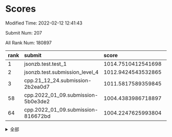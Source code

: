 # Scores

Modified Time: 2022-02-12 12:41:43

Submit Num: 207

All Rank Num: 180897

| rank |               submit               |       score        |       sigma        | pk_num |
| :--- | :--------------------------------- | :----------------- | :----------------- | :----- |
| 1    | jsonzb.test.test_1                 | 1014.7510412541698 | 0.8494963300408476 | 3495   |
| 2    | jsonzb.test.submission_level_4     | 1012.9424543532865 | 0.7845820462315427 | 3493   |
| 3    | cpp.21_12_24.submission-2b2ea0d7   | 1011.5817589359845 | 0.7783770481977341 | 3495   |
| 58   | cpp.2022_01_09.submission-5b0e3de2 | 1004.4383986718897 | 0.7164511480926666 | 3492   |
| 64   | cpp.2022_01_09.submission-816672bd | 1004.2247625993804 | 0.7166389100016732 | 3493   |


<details>
<summary>全部</summary>

| rank |                 submit                 |       score        |       sigma        | pk_num |
| :--- | :------------------------------------- | :----------------- | :----------------- | :----- |
| 1    | jsonzb.test.test_1                     | 1014.7510412541698 | 0.8494963300408476 | 3495   |
| 2    | jsonzb.test.submission_level_4         | 1012.9424543532865 | 0.7845820462315427 | 3493   |
| 3    | cpp.21_12_24.submission-2b2ea0d7       | 1011.5817589359845 | 0.7783770481977341 | 3495   |
| 4    | gobigger.level_3.submission_level_3_26 | 1011.563234434527  | 0.756195018156836  | 3496   |
| 5    | gobigger.level_3.submission_level_3_46 | 1011.1838734953371 | 0.7683208506046798 | 3490   |
| 6    | gobigger.level_3.submission_level_3_40 | 1011.1498548598438 | 0.7812582549982445 | 3495   |
| 7    | gobigger.level_3.submission_level_3_11 | 1011.1344597993849 | 0.7689063903568556 | 3499   |
| 8    | gobigger.level_3.submission_level_3_13 | 1011.1305708524308 | 0.770372650583351  | 3493   |
| 9    | gobigger.level_3.submission_level_3_7  | 1011.0049762869712 | 0.7813149784433772 | 3498   |
| 10   | gobigger.level_3.submission_level_3_28 | 1011.0043231957691 | 0.7587840292208972 | 3497   |
| 11   | gobigger.level_3.submission_level_3_35 | 1010.977799056924  | 0.7906795073617494 | 3497   |
| 12   | gobigger.level_3.submission_level_3_21 | 1010.9341210486713 | 0.7676981948637246 | 3491   |
| 13   | gobigger.level_3.submission_level_3_16 | 1010.9184975529053 | 0.7829274332953341 | 3493   |
| 14   | gobigger.level_3.submission_level_3_45 | 1010.8625764157994 | 0.7413275516047865 | 3494   |
| 15   | gobigger.level_3.submission_level_3_20 | 1010.8438617982006 | 0.7877350709622682 | 3490   |
| 16   | gobigger.level_3.submission_level_3_41 | 1010.7521308026318 | 0.7536296547859457 | 3500   |
| 17   | gobigger.level_3.submission_level_3_18 | 1010.6693690030646 | 0.7457524294670149 | 3498   |
| 18   | gobigger.level_3.submission_level_3_1  | 1010.5753069601536 | 0.7719106822899144 | 3498   |
| 19   | gobigger.level_3.submission_level_3_27 | 1010.3297458184932 | 0.7695365312089646 | 3498   |
| 20   | gobigger.level_3.submission_level_3_10 | 1010.3055497562048 | 0.7532401500992985 | 3500   |
| 21   | gobigger.level_3.submission_level_3_2  | 1010.2988801859732 | 0.7501970148922305 | 3499   |
| 22   | gobigger.level_3.submission_level_3_31 | 1010.2823184173262 | 0.7538839140039852 | 3498   |
| 23   | gobigger.level_3.submission_level_3_5  | 1010.2778626890354 | 0.7764140923705695 | 3492   |
| 24   | gobigger.level_3.submission_level_3_38 | 1010.2413538053041 | 0.7729622251751622 | 3495   |
| 25   | gobigger.level_3.submission_level_3_29 | 1010.1863215382366 | 0.7409839574843001 | 3493   |
| 26   | gobigger.level_3.submission_level_3_49 | 1010.0863103738355 | 0.7600846279891844 | 3494   |
| 27   | gobigger.level_3.submission_level_3_32 | 1010.0221369472946 | 0.7734965885371973 | 3499   |
| 28   | gobigger.level_3.submission_level_3_44 | 1009.7973170987653 | 0.7530346036206959 | 3491   |
| 29   | gobigger.level_3.submission_level_3_17 | 1009.6354660682524 | 0.7584497763853687 | 3496   |
| 30   | gobigger.level_3.submission_level_3_24 | 1009.5873509673713 | 0.7487630822310486 | 3495   |
| 31   | gobigger.level_3.submission_level_3_42 | 1009.54390110274   | 0.7721005435303783 | 3499   |
| 32   | gobigger.level_3.submission_level_3_37 | 1009.5245847840511 | 0.7607271009523519 | 3491   |
| 33   | gobigger.level_3.submission_level_3_9  | 1009.4868501804352 | 0.7495909538681405 | 3498   |
| 34   | gobigger.level_3.submission_level_3_43 | 1009.4353676497825 | 0.7390056107323104 | 3494   |
| 35   | gobigger.level_3.submission_level_3_48 | 1009.4316901966471 | 0.7329580875210064 | 3499   |
| 36   | gobigger.level_3.submission_level_3_23 | 1009.4136446056887 | 0.7504438087642984 | 3492   |
| 37   | gobigger.level_3.submission_level_3_6  | 1009.4105925757395 | 0.7271157611618738 | 3495   |
| 38   | gobigger.level_3.submission_level_3_34 | 1009.399861360846  | 0.7544703567516433 | 3494   |
| 39   | gobigger.level_3.submission_level_3_14 | 1009.2383148112959 | 0.7280567509519356 | 3499   |
| 40   | gobigger.level_3.submission_level_3_19 | 1009.2122208561007 | 0.7365650204913229 | 3501   |
| 41   | gobigger.level_3.submission_level_3_15 | 1009.1951452829542 | 0.7248079604935138 | 3497   |
| 42   | gobigger.level_3.submission_level_3_3  | 1009.1462810460305 | 0.7486833475778678 | 3500   |
| 43   | gobigger.level_3.submission_level_3_36 | 1009.1424776742148 | 0.7435612719439463 | 3496   |
| 44   | gobigger.level_3.submission_level_3_0  | 1009.1192126780297 | 0.7584357487316544 | 3503   |
| 45   | gobigger.level_3.submission_level_3_30 | 1009.1090332470093 | 0.765881426117476  | 3493   |
| 46   | gobigger.level_3.submission_level_3_22 | 1008.8267228808456 | 0.7563770867655706 | 3495   |
| 47   | gobigger.level_3.submission_level_3_39 | 1008.7609987579643 | 0.7422820800233462 | 3498   |
| 48   | gobigger.level_3.submission_level_3_8  | 1008.6577100379325 | 0.733328061384332  | 3496   |
| 49   | gobigger.level_3.submission_level_3_25 | 1008.5163195178336 | 0.74304677384925   | 3499   |
| 50   | gobigger.level_3.submission_level_3_12 | 1008.4129106891345 | 0.7595666575912233 | 3498   |
| 51   | gobigger.level_3.submission_level_3_4  | 1008.321253157837  | 0.7334941287768612 | 3495   |
| 52   | gobigger.level_3.submission_level_3_47 | 1008.1372976527321 | 0.7302636972074168 | 3492   |
| 53   | gobigger.level_3.submission_level_3_33 | 1007.9035700432169 | 0.7301200638040298 | 3493   |
| 54   | gobigger.level_1.submission_level_1_34 | 1005.1738039880066 | 0.7136740832283863 | 3495   |
| 55   | gobigger.level_1.submission_level_1_29 | 1004.9717092348739 | 0.7242601445571821 | 3490   |
| 56   | gobigger.level_1.submission_level_1_9  | 1004.6898514563303 | 0.7172381155067152 | 3494   |
| 57   | gobigger.level_1.submission_level_1_19 | 1004.4453584120056 | 0.7051526201125975 | 3493   |
| 58   | cpp.2022_01_09.submission-5b0e3de2     | 1004.4383986718897 | 0.7164511480926666 | 3492   |
| 59   | gobigger.level_1.submission_level_1_16 | 1004.3981247685348 | 0.7286629638935204 | 3489   |
| 60   | gobigger.level_1.submission_level_1_45 | 1004.3422314976767 | 0.714662677073975  | 3488   |
| 61   | gobigger.level_1.submission_level_1_30 | 1004.341712946573  | 0.7112560792945162 | 3497   |
| 62   | gobigger.level_1.submission_level_1_6  | 1004.2635701412421 | 0.7246616711484923 | 3495   |
| 63   | gobigger.level_1.submission_level_1_44 | 1004.2586775039591 | 0.7216911331259069 | 3498   |
| 64   | cpp.2022_01_09.submission-816672bd     | 1004.2247625993804 | 0.7166389100016732 | 3493   |
| 65   | gobigger.level_1.submission_level_1_43 | 1004.113918565041  | 0.7287466113532597 | 3491   |
| 66   | gobigger.level_1.submission_level_1_1  | 1004.097920616847  | 0.7252469273359163 | 3494   |
| 67   | gobigger.level_1.submission_level_1_24 | 1003.9354600269055 | 0.7132486816084663 | 3499   |
| 68   | gobigger.level_1.submission_level_1_28 | 1003.9288719308622 | 0.7275586411594075 | 3501   |
| 69   | gobigger.level_1.submission_level_1_5  | 1003.8321479838818 | 0.7298414484736384 | 3500   |
| 70   | gobigger.level_1.submission_level_1_33 | 1003.7620153530056 | 0.7103596441611477 | 3495   |
| 71   | gobigger.level_1.submission_level_1_3  | 1003.7498880143526 | 0.7274745974208809 | 3492   |
| 72   | gobigger.level_1.submission_level_1_36 | 1003.7150282541501 | 0.7141582813468073 | 3497   |
| 73   | gobigger.level_1.submission_level_1_37 | 1003.632749491095  | 0.7225841570925988 | 3490   |
| 74   | gobigger.level_1.submission_level_1_26 | 1003.6230157688964 | 0.7107892622746709 | 3490   |
| 75   | gobigger.level_1.submission_level_1_49 | 1003.5823998073924 | 0.7172027456027684 | 3495   |
| 76   | gobigger.level_1.submission_level_1_23 | 1003.5603103984412 | 0.7126216951531162 | 3492   |
| 77   | gobigger.level_1.submission_level_1_47 | 1003.528348483552  | 0.728134317046671  | 3493   |
| 78   | gobigger.level_1.submission_level_1_4  | 1003.4899660449934 | 0.7172250050938915 | 3495   |
| 79   | gobigger.level_1.submission_level_1_41 | 1003.4790272371812 | 0.7288345726052678 | 3497   |
| 80   | gobigger.level_1.submission_level_1_25 | 1003.4577331951222 | 0.7093743942396095 | 3498   |
| 81   | gobigger.level_1.submission_level_1_21 | 1003.3663280623376 | 0.7182262423337596 | 3501   |
| 82   | gobigger.level_1.submission_level_1_27 | 1003.3081506186056 | 0.7210654934889341 | 3501   |
| 83   | gobigger.level_1.submission_level_1_39 | 1003.2970686582687 | 0.7140277214006765 | 3491   |
| 84   | gobigger.level_1.submission_level_1_22 | 1003.2278369122841 | 0.7104854979895271 | 3488   |
| 85   | gobigger.level_1.submission_level_1_8  | 1003.1692446016363 | 0.7055996872976833 | 3501   |
| 86   | gobigger.level_1.submission_level_1_48 | 1003.1622399238948 | 0.710638112409862  | 3490   |
| 87   | gobigger.level_1.submission_level_1_18 | 1003.08166032451   | 0.7112998578751201 | 3501   |
| 88   | gobigger.level_1.submission_level_1_42 | 1003.0730238641783 | 0.7139921413276423 | 3494   |
| 89   | gobigger.level_1.submission_level_1_40 | 1002.7836586030301 | 0.7227595011872608 | 3495   |
| 90   | gobigger.level_1.submission_level_1_35 | 1002.7024456200947 | 0.7180595661382043 | 3494   |
| 91   | gobigger.level_1.submission_level_1_11 | 1002.6911802771056 | 0.7200069954367351 | 3502   |
| 92   | gobigger.level_1.submission_level_1_32 | 1002.6672078748009 | 0.7312198545386155 | 3496   |
| 93   | gobigger.level_1.submission_level_1_38 | 1002.6227701126469 | 0.7226580969768406 | 3495   |
| 94   | gobigger.level_1.submission_level_1_2  | 1002.5892015814424 | 0.7212300820717814 | 3495   |
| 95   | gobigger.level_1.submission_level_1_10 | 1002.5840729633112 | 0.7241719635457865 | 3497   |
| 96   | gobigger.level_1.submission_level_1_15 | 1002.5797445925215 | 0.72063956379886   | 3495   |
| 97   | gobigger.level_1.submission_level_1_31 | 1002.5417723002362 | 0.7102348749834485 | 3492   |
| 98   | gobigger.level_1.submission_level_1_0  | 1002.5398864247774 | 0.7199996062576869 | 3493   |
| 99   | gobigger.level_1.submission_level_1_13 | 1002.3611693152259 | 0.7112109302126618 | 3499   |
| 100  | gobigger.level_1.submission_level_1_7  | 1002.3389451041999 | 0.7139803959050738 | 3498   |
| 101  | gobigger.level_1.submission_level_1_20 | 1002.3081761265981 | 0.7188653166245413 | 3497   |
| 102  | gobigger.level_1.submission_level_1_46 | 1002.1143315136969 | 0.7218741150396611 | 3499   |
| 103  | gobigger.level_1.submission_level_1_14 | 1001.9642971328682 | 0.7163057131912719 | 3495   |
| 104  | gobigger.level_1.submission_level_1_12 | 1001.8687780809652 | 0.7087690321923023 | 3495   |
| 105  | gobigger.level_1.submission_level_1_17 | 1001.7568132912735 | 0.7144988236515312 | 3502   |
| 106  | gobigger.random.submission_random_7    | 997.3056674686193  | 0.6993327099253107 | 3497   |
| 107  | gobigger.random.submission_random_2    | 997.2429018403606  | 0.7191660005147947 | 3493   |
| 108  | gobigger.random.submission_random_0    | 997.0338042733682  | 0.7172175672836708 | 3493   |
| 109  | gobigger.random.submission_random_13   | 996.7114090481804  | 0.6996142241874954 | 3498   |
| 110  | gobigger.random.submission_random_16   | 996.6795965786805  | 0.7095838287867015 | 3493   |
| 111  | gobigger.random.submission_random_36   | 996.6041965585008  | 0.7086717279353179 | 3495   |
| 112  | gobigger.random.submission_random_33   | 996.5101032943553  | 0.7019010158641843 | 3500   |
| 113  | gobigger.random.submission_random_24   | 996.4983148379881  | 0.7168724873506361 | 3492   |
| 114  | gobigger.random.submission_random_43   | 996.4853061165295  | 0.7205874187358613 | 3498   |
| 115  | gobigger.random.submission_random_12   | 996.4587915941123  | 0.700142940968977  | 3497   |
| 116  | gobigger.random.submission_random_28   | 996.4088451018195  | 0.7247086562309373 | 3498   |
| 117  | gobigger.random.submission_random_14   | 996.3859464387978  | 0.7118812302375062 | 3492   |
| 118  | gobigger.random.submission_random_41   | 996.3825850127118  | 0.7217868911306042 | 3496   |
| 119  | gobigger.random.submission_random_20   | 996.3793518451018  | 0.70369667880452   | 3495   |
| 120  | gobigger.random.submission_random_6    | 996.3638887305103  | 0.7058845234176964 | 3495   |
| 121  | gobigger.random.submission_random_48   | 996.358701106535   | 0.7071347274416243 | 3501   |
| 122  | gobigger.random.submission_random_44   | 996.3507656182128  | 0.7219279518195022 | 3496   |
| 123  | gobigger.random.submission_random_32   | 996.287681600694   | 0.7135095381453811 | 3494   |
| 124  | gobigger.random.submission_random_15   | 996.2718117520859  | 0.7110307193869727 | 3496   |
| 125  | gobigger.random.submission_random_19   | 996.2696262892924  | 0.7224809234352861 | 3489   |
| 126  | gobigger.random.submission_random_8    | 996.2444792563515  | 0.7252203134263363 | 3496   |
| 127  | gobigger.random.submission_random_23   | 996.1949745931424  | 0.7111133113107436 | 3495   |
| 128  | gobigger.random.submission_random_30   | 996.1854051195587  | 0.7080679004056006 | 3494   |
| 129  | gobigger.random.submission_random_40   | 996.1412157581316  | 0.7025308884566288 | 3496   |
| 130  | gobigger.random.submission_random_39   | 996.1400981849798  | 0.7081096809427733 | 3495   |
| 131  | gobigger.random.submission_random_38   | 996.0864441102344  | 0.7094201515202551 | 3499   |
| 132  | gobigger.random.submission_random_3    | 996.0575338366446  | 0.7109992094767565 | 3498   |
| 133  | gobigger.random.submission_random_45   | 996.0264605371515  | 0.7134867899710807 | 3493   |
| 134  | gobigger.random.submission_random_21   | 996.0004957166601  | 0.7136220535874402 | 3498   |
| 135  | gobigger.random.submission_random_5    | 995.9934362627074  | 0.7254945717119902 | 3499   |
| 136  | gobigger.random.submission_random_17   | 995.9413876623473  | 0.6983436326772563 | 3498   |
| 137  | gobigger.random.submission_random_11   | 995.8744588033884  | 0.70791342531617   | 3496   |
| 138  | gobigger.random.submission_random_34   | 995.8342647433869  | 0.7217133850788244 | 3496   |
| 139  | gobigger.random.submission_random_37   | 995.8299338593849  | 0.6921633469655285 | 3500   |
| 140  | gobigger.random.submission_random_26   | 995.8186459670892  | 0.704445741154599  | 3497   |
| 141  | gobigger.random.submission_random_18   | 995.7961131034166  | 0.725366089289247  | 3496   |
| 142  | gobigger.random.submission_random_1    | 995.7313730085768  | 0.7136654273815747 | 3495   |
| 143  | gobigger.random.submission_random_35   | 995.5691833693696  | 0.712203760991312  | 3494   |
| 144  | gobigger.random.submission_random_29   | 995.4320205773676  | 0.7027371194524675 | 3494   |
| 145  | gobigger.random.submission_random_22   | 995.3734117446934  | 0.712684449497591  | 3498   |
| 146  | gobigger.random.submission_random_46   | 995.3035694622184  | 0.7175545047392005 | 3503   |
| 147  | gobigger.random.submission_random_49   | 995.2880384053144  | 0.7199909368805941 | 3497   |
| 148  | gobigger.random.submission_random_27   | 995.2734016028065  | 0.7216574725309292 | 3497   |
| 149  | gobigger.random.submission_random_25   | 995.2405010563357  | 0.7077594580203684 | 3494   |
| 150  | gobigger.random.submission_random_10   | 995.2071821493442  | 0.714309746029644  | 3495   |
| 151  | gobigger.random.submission_random_4    | 995.1711402643466  | 0.6998984194214699 | 3494   |
| 152  | gobigger.random.submission_random_9    | 995.1609506593013  | 0.7242370016119267 | 3501   |
| 153  | gobigger.random.submission_random_42   | 995.0903708187454  | 0.7130512494347588 | 3500   |
| 154  | gobigger.random.submission_random_31   | 994.8399033856166  | 0.7069588602039211 | 3489   |
| 155  | gobigger.random.submission_random_47   | 994.7209583194849  | 0.7251848140734215 | 3498   |
| 156  | gobigger.level_2.submission_level_2_14 | 994.4236188568169  | 0.7317731252818861 | 3500   |
| 157  | gobigger.level_2.submission_level_2_45 | 993.8433724116195  | 0.7238695906652718 | 3496   |
| 158  | gobigger.level_2.submission_level_2_25 | 993.738860838877   | 0.7314754105881912 | 3491   |
| 159  | gobigger.level_2.submission_level_2_16 | 993.35861904363    | 0.7302056419321138 | 3498   |
| 160  | gobigger.level_2.submission_level_2_38 | 993.2290408923997  | 0.736413360722627  | 3488   |
| 161  | gobigger.level_2.submission_level_2_5  | 993.0838355798378  | 0.74305026387102   | 3495   |
| 162  | gobigger.level_2.submission_level_2_39 | 992.9619211299796  | 0.7380420276740005 | 3500   |
| 163  | gobigger.level_2.submission_level_2_30 | 992.8811621687776  | 0.7366965694103985 | 3497   |
| 164  | gobigger.level_2.submission_level_2_10 | 992.8444648142947  | 0.7461447844784522 | 3489   |
| 165  | gobigger.level_2.submission_level_2_18 | 992.8298956473478  | 0.7349381966473139 | 3493   |
| 166  | gobigger.level_2.submission_level_2_37 | 992.7943759847233  | 0.7418436760779494 | 3493   |
| 167  | gobigger.level_2.submission_level_2_1  | 992.74632745898    | 0.7250552898244625 | 3497   |
| 168  | gobigger.level_2.submission_level_2_6  | 992.7402885339942  | 0.7359273961695292 | 3496   |
| 169  | gobigger.level_2.submission_level_2_35 | 992.7187964642321  | 0.7491202413768192 | 3498   |
| 170  | gobigger.level_2.submission_level_2_27 | 992.6916269496606  | 0.7438045240805451 | 3494   |
| 171  | gobigger.level_2.submission_level_2_44 | 992.6045086141485  | 0.7313995585018427 | 3498   |
| 172  | gobigger.level_2.submission_level_2_4  | 992.4836604391959  | 0.7400213347106464 | 3499   |
| 173  | gobigger.level_2.submission_level_2_17 | 992.4722198332005  | 0.7345377216945287 | 3492   |
| 174  | gobigger.level_2.submission_level_2_43 | 992.4239587974297  | 0.7557952999690152 | 3493   |
| 175  | gobigger.level_2.submission_level_2_2  | 992.420324847667   | 0.7245428426787327 | 3494   |
| 176  | gobigger.level_2.submission_level_2_9  | 992.3106303148635  | 0.7417269254065746 | 3497   |
| 177  | gobigger.level_2.submission_level_2_20 | 992.2550534819775  | 0.7571667045921772 | 3496   |
| 178  | gobigger.level_2.submission_level_2_12 | 992.0885408208666  | 0.7690730870572962 | 3497   |
| 179  | gobigger.level_2.submission_level_2_3  | 991.9756055493563  | 0.7396383407269712 | 3490   |
| 180  | gobigger.level_2.submission_level_2_32 | 991.9749531334339  | 0.7402045570117124 | 3494   |
| 181  | gobigger.level_2.submission_level_2_48 | 991.9730992511555  | 0.737835736301413  | 3495   |
| 182  | gobigger.level_2.submission_level_2_42 | 991.8575485072406  | 0.7386971519493327 | 3497   |
| 183  | gobigger.level_2.submission_level_2_19 | 991.7474302379222  | 0.7487370037046006 | 3496   |
| 184  | gobigger.level_2.submission_level_2_0  | 991.6885892363056  | 0.7417769233447623 | 3498   |
| 185  | gobigger.level_2.submission_level_2_24 | 991.434065581364   | 0.7265257065496155 | 3495   |
| 186  | gobigger.level_2.submission_level_2_31 | 991.4271954148874  | 0.7321735587107657 | 3500   |
| 187  | gobigger.level_2.submission_level_2_40 | 991.422661658415   | 0.7447853578817917 | 3496   |
| 188  | gobigger.level_2.submission_level_2_23 | 991.2962021926652  | 0.762156282452421  | 3490   |
| 189  | gobigger.level_2.submission_level_2_7  | 991.2169296780744  | 0.7650753471979713 | 3496   |
| 190  | gobigger.level_2.submission_level_2_28 | 991.1785419802393  | 0.7500369762513412 | 3495   |
| 191  | gobigger.level_2.submission_level_2_36 | 991.1778735858194  | 0.759601905650478  | 3500   |
| 192  | gobigger.level_2.submission_level_2_15 | 991.1671128847892  | 0.7660680407850818 | 3488   |
| 193  | gobigger.level_2.submission_level_2_33 | 991.0278355167742  | 0.7609143122978452 | 3495   |
| 194  | gobigger.level_2.submission_level_2_21 | 990.9899229458154  | 0.76092512468089   | 3499   |
| 195  | gobigger.level_2.submission_level_2_29 | 990.9896563314949  | 0.7515917266452674 | 3500   |
| 196  | gobigger.level_2.submission_level_2_47 | 990.9880423348135  | 0.7448982117343851 | 3496   |
| 197  | gobigger.level_2.submission_level_2_49 | 990.9806323644768  | 0.7542176527213904 | 3502   |
| 198  | gobigger.level_2.submission_level_2_11 | 990.9011032701628  | 0.7515517533165398 | 3497   |
| 199  | gobigger.level_2.submission_level_2_13 | 990.8993125277755  | 0.7595198232738521 | 3499   |
| 200  | gobigger.level_2.submission_level_2_34 | 990.8950460645925  | 0.7541387475815838 | 3494   |
| 201  | gobigger.level_2.submission_level_2_22 | 990.8047737670059  | 0.7515269844172725 | 3497   |
| 202  | gobigger.level_2.submission_level_2_8  | 990.7298485474778  | 0.7796241543975723 | 3496   |
| 203  | gobigger.level_2.submission_level_2_41 | 990.7194841590987  | 0.7725564222625086 | 3498   |
| 204  | gobigger.level_2.submission_level_2_46 | 990.6152362563784  | 0.7746162930346563 | 3492   |
| 205  | gobigger.level_2.submission_level_2_26 | 990.4387499319301  | 0.7495841755336077 | 3492   |
| 206  | gobigger.none.submission_none_1        | 979.3593820182012  | 1.2356598010407929 | 3490   |
| 207  | gobigger.none.submission_none_0        | 975.9167364706356  | 1.405005201261638  | 3492   |

</details>